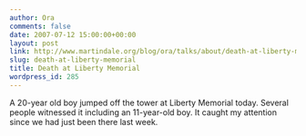 ```yaml
---
author: Ora
comments: false
date: 2007-07-12 15:00:00+00:00
layout: post
link: http://www.martindale.org/blog/ora/talks/about/death-at-liberty-memorial
slug: death-at-liberty-memorial
title: Death at Liberty Memorial
wordpress_id: 285
---
```


A 20-year old boy jumped off the tower at Liberty Memorial today. Several people witnessed it including an 11-year-old boy. It caught my attention since we had just been there last week.
